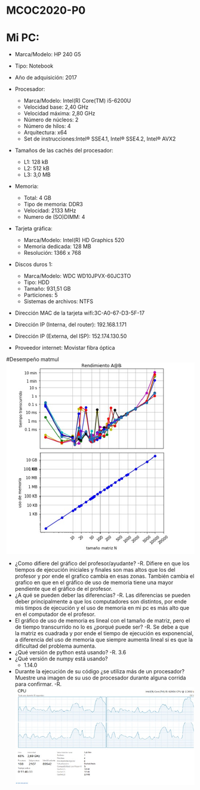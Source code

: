# MCOC2020-P0
# Mi PC:
- Marca/Modelo: HP 240 G5 
- Tipo: Notebook
- Año de adquisición: 2017 
- Procesador: 
  - Marca/Modelo: Intel(R) Core(TM) i5-6200U 
  - Velocidad base: 2,40 GHz
  - Velocidad máxima: 2,80 GHz
  - Número de núcleos: 2
  - Número de hilos: 4
  - Arquitectura: x64
  - Set de instrucciones:Intel® SSE4.1, Intel® SSE4.2, Intel® AVX2
              
- Tamaños de las cachés del procesador: 
  - L1: 128 kB
  - L2: 512 kB
  - L3: 3,0 MB
                                        
- Memoria: 
  - Total: 4 GB
  - Tipo de memoria: DDR3
  - Velocidad: 2133 MHz
  - Numero de (SO)DIMM: 4
           
- Tarjeta gráfica: 
  - Marca/Modelo: Intel(R) HD Graphics 520
  - Memoria dedicada: 128 MB 
  - Resolución: 1366 x 768
                   
- Discos duros 1:
  - Marca/Modelo: WDC WD10JPVX-60JC3TO 
  - Tipo: HDD
  - Tamaño: 931,51 GB
  - Particiones: 5
  - Sistemas de archivos: NTFS
                  
- Dirección MAC de la tarjeta wifi:3C-A0-67-D3-5F-17
- Dirección IP (Interna, del router): 192.168.1.171
- Dirección IP (Externa, del ISP): 152.174.130.50
- Proveedor internet: Movistar fibra óptica

#Desempeño matmul
![alt text](https://github.com/EduardoGM98/MCOC2020-P0/blob/master/imagen%20graficos.jpeg)

- ¿Como difiere del gráfico del profesor/ayudante?
  -R. Difiere en que los tiempos de ejecución iniciales y finales son mas altos que los del profesor y por ende el grafico cambia en esas zonas. También cambia el grafico
  en que en el gráfico de uso de memoria tiene una mayor pendiente que el gráfico de el profesor.
- ¿A qué se pueden deber las diferencias?
  -R. Las diferencias se pueden deber principalmente a que los computadores son distintos, por ende mis timpos de ejecución y el uso de memoria en mi pc es más
  alto que en el computador de el profesor.
- El gráfico de uso de memoria es lineal con el tamaño de matriz, pero el de tiempo transcurrido no lo es ¿porqué puede ser?
  -R. Se debe a que la matriz es cuadrada y por ende el tiempo de ejecución es exponencial, a diferencia del uso de memoria que siempre aumenta lineal si es que la
  dificultad del problema aumenta.
- ¿Qué versión de python está usando?
  -R. 3.6
- ¿Qué versión de numpy está usando?
  - 1.14.0
- Durante la ejecución de su código ¿se utiliza más de un procesador? Muestre una imagen de su uso de procesador durante alguna corrida para confirmar. 
  -R. ![alt text](https://github.com/EduardoGM98/MCOC2020-P0/blob/master/uso%20procesadores.jpeg)


